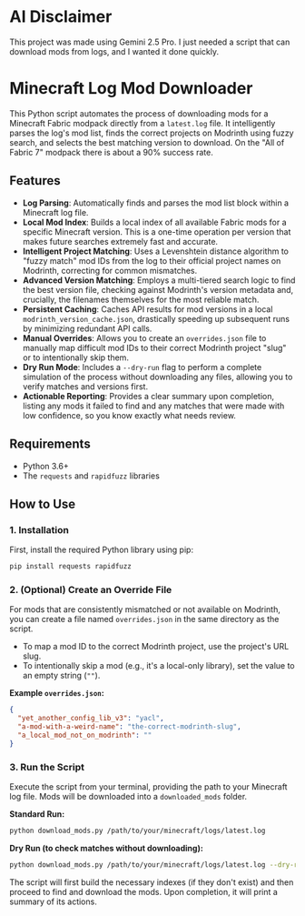 # AI Disclaimer

This project was made using Gemini 2.5 Pro. I just needed a script that can download mods from logs, and I wanted it done quickly.

# Minecraft Log Mod Downloader

This Python script automates the process of downloading mods for a Minecraft Fabric modpack directly from a `latest.log` file. It intelligently parses the log's mod list, finds the correct projects on Modrinth using fuzzy search, and selects the best matching version to download. On the "All of Fabric 7" modpack there is about a 90% success rate.

## Features

-   **Log Parsing**: Automatically finds and parses the mod list block within a Minecraft log file.
-   **Local Mod Index**: Builds a local index of all available Fabric mods for a specific Minecraft version. This is a one-time operation per version that makes future searches extremely fast and accurate.
-   **Intelligent Project Matching**: Uses a Levenshtein distance algorithm to "fuzzy match" mod IDs from the log to their official project names on Modrinth, correcting for common mismatches.
-   **Advanced Version Matching**: Employs a multi-tiered search logic to find the best version file, checking against Modrinth's version metadata and, crucially, the filenames themselves for the most reliable match.
-   **Persistent Caching**: Caches API results for mod versions in a local `modrinth_version_cache.json`, drastically speeding up subsequent runs by minimizing redundant API calls.
-   **Manual Overrides**: Allows you to create an `overrides.json` file to manually map difficult mod IDs to their correct Modrinth project "slug" or to intentionally skip them.
-   **Dry Run Mode**: Includes a `--dry-run` flag to perform a complete simulation of the process without downloading any files, allowing you to verify matches and versions first.
-   **Actionable Reporting**: Provides a clear summary upon completion, listing any mods it failed to find and any matches that were made with low confidence, so you know exactly what needs review.

## Requirements

-   Python 3.6+
-   The `requests` and `rapidfuzz` libraries

## How to Use

### 1. Installation

First, install the required Python library using pip:

```bash
pip install requests rapidfuzz
```

### 2. (Optional) Create an Override File

For mods that are consistently mismatched or not available on Modrinth, you can create a file named `overrides.json` in the same directory as the script.

-   To map a mod ID to the correct Modrinth project, use the project's URL slug.
-   To intentionally skip a mod (e.g., it's a local-only library), set the value to an empty string (`""`).

**Example `overrides.json`:**

```json
{
  "yet_another_config_lib_v3": "yacl",
  "a-mod-with-a-weird-name": "the-correct-modrinth-slug",
  "a_local_mod_not_on_modrinth": ""
}
```

### 3. Run the Script

Execute the script from your terminal, providing the path to your Minecraft log file. Mods will be downloaded into a `downloaded_mods` folder.

**Standard Run:**

```bash
python download_mods.py /path/to/your/minecraft/logs/latest.log
```

**Dry Run (to check matches without downloading):**

```bash
python download_mods.py /path/to/your/minecraft/logs/latest.log --dry-run
```

The script will first build the necessary indexes (if they don't exist) and then proceed to find and download the mods. Upon completion, it will print a summary of its actions.